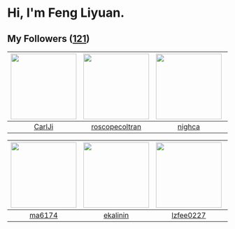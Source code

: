 # Hi, I'm Feng Liyuan.

## My Followers ([121](https://github.com/SunRunAway?tab=followers))

| <img src="https://avatars.githubusercontent.com/u/10810759?v=4" width="150" height="150" /> | <img src="https://avatars.githubusercontent.com/u/24416962?v=4" width="150" height="150" /> | <img src="https://avatars.githubusercontent.com/u/1492263?v=4" width="150" height="150" /> | <img src="https://avatars.githubusercontent.com/u/1543151?v=4" width="150" height="150" /> |
| :-----------------------------------------------------------------------------------------: | :-----------------------------------------------------------------------------------------: | :----------------------------------------------------------------------------------------: | :----------------------------------------------------------------------------------------: |
|                             [CarlJi](https://github.com/CarlJi)                             |                     [roscopecoltran](https://github.com/roscopecoltran)                     |                             [nighca](https://github.com/nighca)                            |                          [chrislusf](https://github.com/chrislusf)                         |

| <img src="https://avatars.githubusercontent.com/u/1449133?v=4" width="150" height="150" /> | <img src="https://avatars.githubusercontent.com/u/234891?v=4" width="150" height="150" /> | <img src="https://avatars.githubusercontent.com/u/1984045?v=4" width="150" height="150" /> | <img src="https://avatars.githubusercontent.com/u/619331?v=4" width="150" height="150" /> |
| :----------------------------------------------------------------------------------------: | :---------------------------------------------------------------------------------------: | :----------------------------------------------------------------------------------------: | :---------------------------------------------------------------------------------------: |
|                             [ma6174](https://github.com/ma6174)                            |                          [ekalinin](https://github.com/ekalinin)                          |                          [lzfee0227](https://github.com/lzfee0227)                         |                        [justmao945](https://github.com/justmao945)                        |